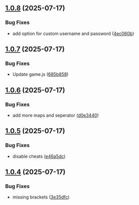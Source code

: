 ## [1.0.8](https://github.com/l4rm4nd/cs2-rcon-panel/compare/v1.0.7...v1.0.8) (2025-07-17)


### Bug Fixes

* add option for custom username and password ([4ec060b](https://github.com/l4rm4nd/cs2-rcon-panel/commit/4ec060b671ab72b62239fa5ab47b8079bce0152c))

## [1.0.7](https://github.com/l4rm4nd/cs2-rcon-panel/compare/v1.0.6...v1.0.7) (2025-07-17)


### Bug Fixes

* Update game.js ([685b858](https://github.com/l4rm4nd/cs2-rcon-panel/commit/685b85806440b283cdcf6f01d0b1f3117e452237))

## [1.0.6](https://github.com/l4rm4nd/cs2-rcon-panel/compare/v1.0.5...v1.0.6) (2025-07-17)


### Bug Fixes

* add more maps and seperator ([d0e3440](https://github.com/l4rm4nd/cs2-rcon-panel/commit/d0e344061f4ef78ce7fca98cb56098964c5674ec))

## [1.0.5](https://github.com/l4rm4nd/cs2-rcon-panel/compare/v1.0.4...v1.0.5) (2025-07-17)


### Bug Fixes

* disable cheats ([e46a5dc](https://github.com/l4rm4nd/cs2-rcon-panel/commit/e46a5dcccd83812c4c04051e1d8f4f3390736645))

## [1.0.4](https://github.com/l4rm4nd/cs2-rcon-panel/compare/v1.0.3...v1.0.4) (2025-07-17)


### Bug Fixes

* missing brackets ([3e35dfc](https://github.com/l4rm4nd/cs2-rcon-panel/commit/3e35dfc8b8876100c7ceed356cd23d0f61c0e722))

